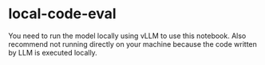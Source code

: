 # local-code-eval

You need to run the model locally using vLLM to use this notebook. Also recommend not running directly on your machine because the code written by LLM is executed locally.
